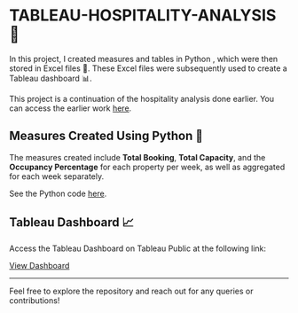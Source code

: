 # TABLEAU-HOSPITALITY-ANALYSIS :hotel:

In this project, I created measures and tables in Python , which were then stored in Excel files :file_folder:. These Excel files were subsequently used to create a Tableau dashboard :bar_chart:.

This project is a continuation of the hospitality analysis done earlier. You can access the earlier work [here](https://github.com/sidiquegithub/HOSPITALITY-PROJECT).

## Measures Created Using Python :page_with_curl:
The measures created include **Total Booking**, **Total Capacity**, and the **Occupancy Percentage** for each property per week, as well as aggregated for each week separately.

See the Python code [here](https://github.com/sidiquegithub/TABLEAU-HOSPITALITY-ANALYSIS/blob/main/CODE/Untitled.ipynb).

## Tableau Dashboard :chart_with_upwards_trend:
Access the Tableau Dashboard on Tableau Public at the following link:

[View Dashboard](https://public.tableau.com/app/profile/siddique.s/viz/HOSPITALITYANALYSIS/Dashboard2)

---

Feel free to explore the repository and reach out for any queries or contributions!
